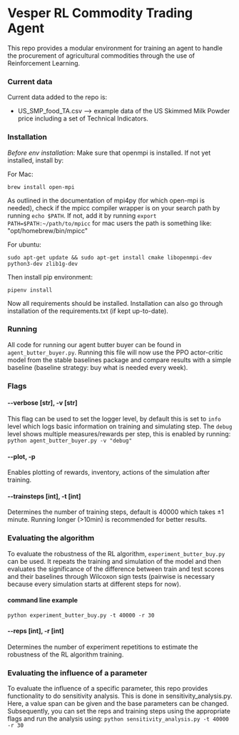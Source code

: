 # Vesper RL Commodity Trading Agent

This repo provides a modular environment for training an agent to handle the procurement of agricultural commodities through the use of Reinforcement Learning. 

### Current data
Current data added to the repo is:
- US_SMP_food_TA.csv --> example data of the US Skimmed Milk Powder price including a set of Technical Indicators.


### Installation

_Before env installation:_ Make sure that openmpi is installed. If not yet installed, install by:

For Mac:
```commandline
brew install open-mpi
```
As outlined in the documentation of mpi4py (for which open-mpi is needed), check if the mpicc compiler wrapper is on 
your search path by running `echo $PATH`. If not, add it by running `export PATH=$PATH:~/path/to/mpicc` for mac users 
the path is something like: "opt/homebrew/bin/mpicc"

For ubuntu:
```commandline
sudo apt-get update && sudo apt-get install cmake libopenmpi-dev python3-dev zlib1g-dev
```

Then install pip environment:
```commandline
pipenv install
```

Now all requirements should be installed. Installation can also go through installation of the requirements.txt 
(if kept up-to-date).

### Running
All code for running our agent butter buyer can be found in `agent_butter_buyer.py`. Running this file will now use the 
PPO actor-critic model from the stable baselines package and compare results with a simple baseline 
(baseline strategy: buy what is needed every week).

### Flags
#### --verbose [str], -v [str]
This flag can be used to set the logger level, by default this is set to `info` level which logs basic information on 
training and simulating step. The `debug` level shows multiple measures/rewards per step, this is enabled by running:
```python agent_butter_buyer.py -v "debug"```

#### --plot, -p
Enables plotting of rewards, inventory, actions of the simulation after training.

#### --trainsteps [int], -t [int]
Determines the number of training steps, default is 40000 which takes ±1 minute. Running longer (>10min) is 
recommended for better results.


### Evaluating the algorithm
To evaluate the robustness of the RL algorithm, `experiment_butter_buy.py` can be used. It repeats the training and 
simulation of the model and then evaluates the significance of the difference between train and test scores and their 
baselines through Wilcoxon sign tests (pairwise is necessary because every simulation starts at different steps for now).

#### command line example
`python experiment_butter_buy.py -t 40000 -r 30`

#### --reps [int], -r [int]
Determines the number of experiment repetitions to estimate the robustness of the RL algorithm training.

### Evaluating the influence of a parameter
To evaluate the influence of a specific parameter, this repo provides functionality to do sensitivity analysis. This is done in 
sensitivity_analysis.py. Here, a value span can be given and the base parameters can be changed. 
Subsequently, you can set the reps and training steps using the appropriate flags and run the analysis using:
```python sensitivity_analysis.py -t 40000 -r 30```
